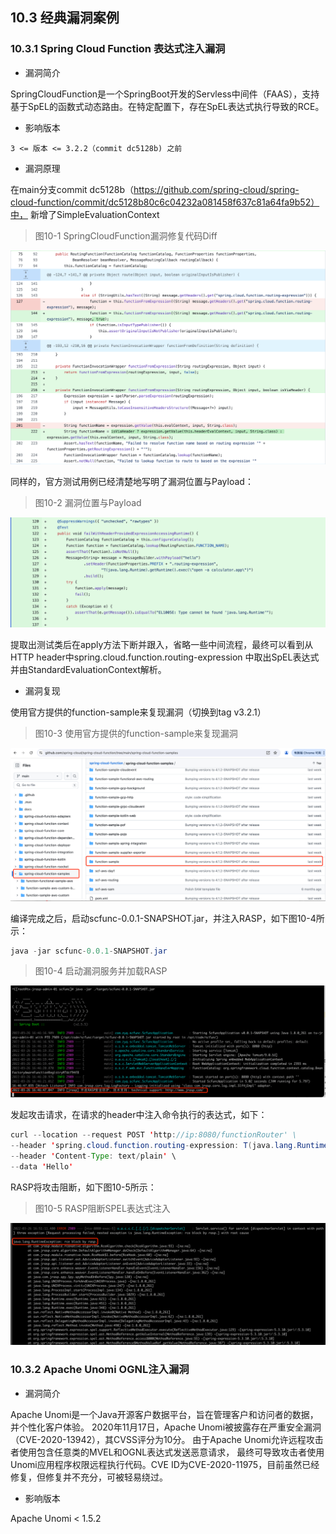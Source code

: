## 10.3 经典漏洞案例

### 10.3.1 Spring Cloud Function 表达式注入漏洞

+ 漏洞简介

SpringCloudFunction是一个SpringBoot开发的Servless中间件（FAAS），支持基于SpEL的函数式动态路由。在特定配置下，存在SpEL表达式执行导致的RCE。

+ 影响版本

`3 <= 版本 <= 3.2.2（commit dc5128b) 之前`

+ 漏洞原理

在main分支commit dc5128b（https://github.com/spring-cloud/spring-cloud-function/commit/dc5128b80c6c04232a081458f637c81a64fa9b52）中，
新增了SimpleEvaluationContext

> 图10-1 SpringCloudFunction漏洞修复代码Diff

![图10-1 SpringCloudFunction漏洞修复代码DIFF](../../.vuepress/public/images/book/expression/10-1.png)

同样的，官方测试用例已经清楚地写明了漏洞位置与Payload：
> 图10-2 漏洞位置与Payload

![图10-2 漏洞位置与Payload](../../.vuepress/public/images/book/expression/10-2.png)

提取出测试类后在apply方法下断并跟入，省略一些中间流程，最终可以看到从HTTP header中spring.cloud.function.routing-expression 中取出SpEL表达式
并由StandardEvaluationContext解析。

+ 漏洞复现

使用官方提供的function-sample来复现漏洞（切换到tag v3.2.1）
> 图10-3 使用官方提供的function-sample来复现漏洞

![图10-3 使用官方提供的samples来复现漏洞](../../.vuepress/public/images/book/expression/10-3.png)

编译完成之后，启动scfunc-0.0.1-SNAPSHOT.jar，并注入RASP，如下图10-4所示：
```java
java -jar scfunc-0.0.1-SNAPSHOT.jar
```
> 图10-4 启动漏洞服务并加载RASP

![图10-4 启动漏洞服务并加载RASP](../../.vuepress/public/images/book/expression/10-4.png)

发起攻击请求，在请求的header中注入命令执行的表达式，如下：
```java
curl --location --request POST 'http://ip:8080/functionRouter' \
--header 'spring.cloud.function.routing-expression: T(java.lang.Runtime).getRuntime().exec("open /Applications/QQ.app")' \
--header 'Content-Type: text/plain' \
--data 'Hello'
```
RASP将攻击阻断，如下图10-5所示：
> 图10-5 RASP阻断SPEL表达式注入

![图10-5 RASP阻断SPEL表达式注入](../../.vuepress/public/images/book/expression/10-5.png)


### 10.3.2 Apache Unomi OGNL注入漏洞

+ 漏洞简介

Apache Unomi是一个Java开源客户数据平台，旨在管理客户和访问者的数据，并个性化客户体验。 
2020年11月17日，Apache Unomi被披露存在严重安全漏洞（CVE-2020-13942），其CVSS评分为10分。 由于Apache Unomi允许远程攻击者使用包含任意类的MVEL和OGNL表达式发送恶意请求，
最终可导致攻击者使用Unomi应用程序权限远程执行代码。CVE ID为CVE-2020-11975，目前虽然已经修复，但修复并不充分，可被轻易绕过。

+ 影响版本

Apache Unomi < 1.5.2


